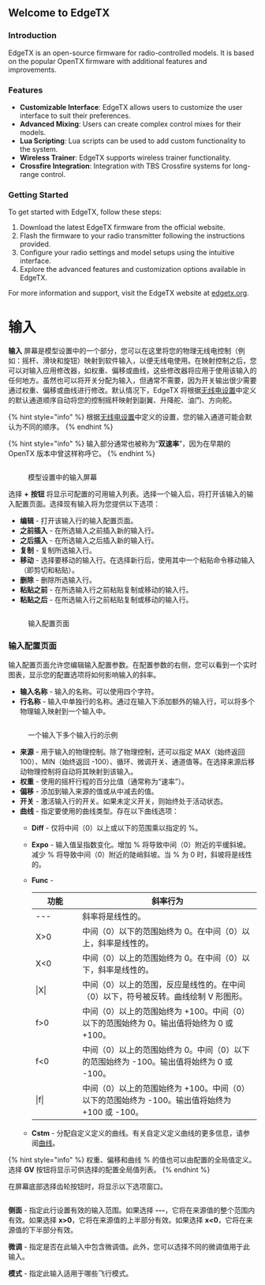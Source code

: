 ## Welcome to EdgeTX

### Introduction

EdgeTX is an open-source firmware for radio-controlled models. It is based on the popular OpenTX firmware with additional features and improvements.

### Features

- **Customizable Interface**: EdgeTX allows users to customize the user interface to suit their preferences.
- **Advanced Mixing**: Users can create complex control mixes for their models.
- **Lua Scripting**: Lua scripts can be used to add custom functionality to the system.
- **Wireless Trainer**: EdgeTX supports wireless trainer functionality.
- **Crossfire Integration**: Integration with TBS Crossfire systems for long-range control.

### Getting Started

To get started with EdgeTX, follow these steps:

1. Download the latest EdgeTX firmware from the official website.
2. Flash the firmware to your radio transmitter following the instructions provided.
3. Configure your radio settings and model setups using the intuitive interface.
4. Explore the advanced features and customization options available in EdgeTX.

For more information and support, visit the EdgeTX website at [edgetx.org](https://edgetx.org).

# 输入

**输入** 屏幕是模型设置中的一个部分，您可以在这里将您的物理无线电控制（例如：摇杆、滑块和旋钮）映射到软件输入，以便无线电使用。在映射控制之后，您可以对输入应用修改器，如权重、偏移或曲线，这些修改器将应用于使用该输入的任何地方。虽然也可以将开关分配为输入，但通常不需要，因为开关输出很少需要通过权重、偏移或曲线进行修改。默认情况下，EdgeTX 将根据[无线电设置](../../radio-settings/radio-setup/)中定义的默认通道顺序自动将您的控制摇杆映射到副翼、升降舵、油门、方向舵。

{% hint style="info" %}
根据[无线电设置](../../radio-settings/radio-setup/)中定义的设置，您的输入通道可能会默认为不同的顺序。
{% endhint %}

{% hint style="info" %}
输入部分通常也被称为“**双速率**”，因为在早期的 OpenTX 版本中曾这样称呼它。
{% endhint %}

<figure><img src="/.gitbook/assets/inputs.jpg" alt=""><figcaption><p>模型设置中的输入屏幕</p></figcaption></figure>

选择 **+** **按钮** 将显示可配置的可用输入列表。选择一个输入后，将打开该输入的输入配置页面。选择现有输入将为您提供以下选项：

- **编辑** - 打开该输入行的输入配置页面。
- **之前插入** - 在所选输入之前插入新的输入行。
- **之后插入** - 在所选输入之后插入新的输入行。
- **复制** - 复制所选输入行。
- **移动** - 选择要移动的输入行。在选择新行后，使用其中一个粘贴命令移动输入（即剪切和粘贴）。
- **删除** - 删除所选输入行。
- **粘贴之前** - 在所选输入行之前粘贴复制或移动的输入行。
- **粘贴之后** - 在所选输入行之前粘贴复制或移动的输入行。

<figure><img src="/.gitbook/assets/inputs2.jpg" alt=""><figcaption><p>输入配置页面</p></figcaption></figure>

### 输入配置页面

输入配置页面允许您编辑输入配置参数。在配置参数的右侧，您可以看到一个实时图表，显示您的配置选项将如何影响输入的斜率。

- **输入名称** - 输入的名称。可以使用四个字符。
- **行名称** - 输入中单独行的名称。通过在输入下添加额外的输入行，可以将多个物理输入映射到一个输入中。

<figure><img src="/.gitbook/assets/multiple_input_lines.jpg" alt=""><figcaption><p>一个输入下多个输入行的示例</p></figcaption></figure>

- **来源** - 用于输入的物理控制。除了物理控制，还可以指定 MAX（始终返回 100）、MIN（始终返回 -100）、循环、微调开关、通道值等。在选择来源后移动物理控制将自动将其映射到该输入。
- **权重** - 使用的摇杆行程的百分比值（通常称为“速率”）。
- **偏移** - 添加到输入来源的值或从中减去的值。
- **开关** - 激活输入行的开关。如果未定义开关，则始终处于活动状态。
- **曲线** - 指定要使用的曲线类型。存在以下曲线选项：
  - **Diff** - 仅将中间（0）以上或以下的范围乘以指定的 %。
  - **Expo** - 输入值呈指数变化。增加 % 将导致中间（0）附近的平缓斜坡。减少 % 将导致中间（0）附近的陡峭斜坡。当 % 为 0 时，斜坡将是线性的。
  - **Func** -

      <table><thead><tr><th width="116">功能</th><th width="575">斜率行为</th></tr></thead><tbody><tr><td>---</td><td>斜率将是线性的。</td></tr><tr><td>X>0</td><td>中间（0）以下的范围始终为 0。在中间（0）以上，斜率是线性的。</td></tr><tr><td>X<0</td><td>中间（0）以上的范围始终为 0。在中间（0）以下，斜率是线性的。</td></tr><tr><td>|X|</td><td>中间（0）以上的范围，反应是线性的。在中间（0）以下，符号被反转。曲线绘制 V 形图形。</td></tr><tr><td>f>0</td><td>中间（0）以上的范围始终为 +100。中间（0）以下的范围始终为 0。输出值将始终为 0 或 +100。</td></tr><tr><td>f<0</td><td>中间（0）以上的范围始终为 0。中间（0）以下的范围始终为 -100。输出值将始终为 0 或 -100。</td></tr><tr><td>|f|</td><td>中间（0）以上的范围始终为 +100。中间（0）以下的范围始终为 -100。输出值将始终为 +100 或 -100。</td></tr></tbody></table>
  - **Cstm** - 分配自定义定义的曲线。有关自定义定义曲线的更多信息，请参阅[曲线](../curves.md)。

{% hint style="info" %}
权重、偏移和曲线 % 的值也可以由配置的全局值定义。选择 **GV** 按钮将显示可供选择的配置全局值列表。
{% endhint %}

在屏幕底部选择齿轮按钮时，将显示以下选项窗口。

<figure><img src="/.gitbook/assets/inputs3.jpg" alt=""><figcaption></figcaption></figure>

**侧面** - 指定此行设置有效的输入范围。如果选择 **---**，它将在来源值的整个范围内有效。如果选择 **x>0**，它将在来源值的上半部分有效。如果选择 **x<0**，它将在来源值的下半部分有效。

**微调** - 指定是否在此输入中包含微调值。此外，您可以选择不同的微调值用于此输入。

**模式** - 指定此输入适用于哪些飞行模式。